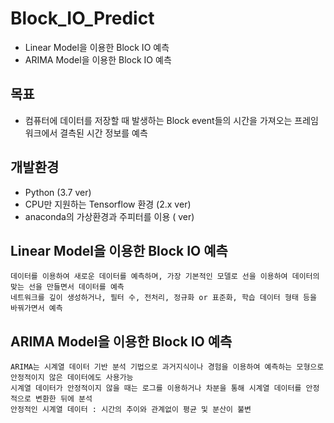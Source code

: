 # Block_IO_Predict

- Linear Model을 이용한 Block IO 예측
- ARIMA Model을 이용한 Block IO 예측

## 목표

- 컴퓨터에 데이터를 저장할 때 발생하는 Block event들의 시간을 가져오는 프레임워크에서 결측된 시간 정보를 예측

## 개발환경

- Python (3.7 ver)
- CPU만 지원하는 Tensorflow 환경 (2.x ver)
- anaconda의 가상환경과 주피터를 이용 ( ver)

## Linear Model을 이용한 Block IO 예측
```
데이터를 이용하여 새로운 데이터를 예측하며, 가장 기본적인 모델로 선을 이용하여 데이터의 맞는 선을 만들면서 데이터를 예측
네트워크를 깊이 생성하거나, 필터 수, 전처리, 정규화 or 표준화, 학습 데이터 형태 등을 바꿔가면서 예측
```
## ARIMA Model을 이용한 Block IO 예측
```
ARIMA는 시계열 데이터 기반 분석 기법으로 과거지식이나 경험을 이용하여 예측하는 모형으로 안정적이지 않은 데이터에도 사용가능
시계열 데이터가 안정적이지 않을 때는 로그를 이용하거나 차분을 통해 시계열 데이터를 안정적으로 변환한 뒤에 분석
안정적인 시계열 데이터 : 시간의 추이와 관계없이 평균 및 분산이 불변
```
